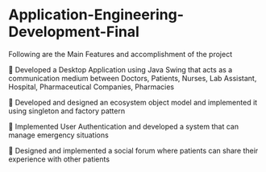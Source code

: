 # Application-Engineering-Development-Final

Following are the Main Features and accomplishment of the project

 Developed a Desktop Application using Java Swing that acts as a communication medium between Doctors, Patients, Nurses, Lab Assistant, Hospital, Pharmaceutical Companies, Pharmacies

 Developed and designed an ecosystem object model and implemented it using singleton and factory pattern

 Implemented User Authentication and developed a system that can manage emergency situations

 Designed and implemented a social forum where patients can share their experience with other patients
